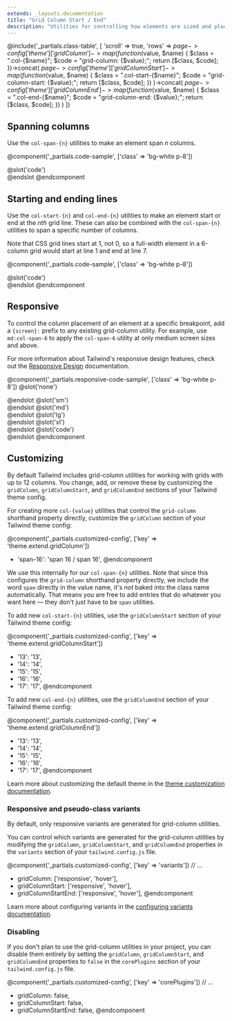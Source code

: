```yaml
---
extends: _layouts.documentation
title: "Grid Column Start / End"
description: "Utilities for controlling how elements are sized and placed across grid columns."
---
```


@include('_partials.class-table', [
  'scroll' => true,
  'rows' => $page->config['theme']['gridColumn']->map(function ($value, $name) {
    $class = ".col-{$name}";
    $code = "grid-column: {$value};";
    return [$class, $code];
  })->concat(
    $page->config['theme']['gridColumnStart']->map(function ($value, $name) {
      $class = ".col-start-{$name}";
      $code = "grid-column-start: {$value};";
      return [$class, $code];
    })
  )->concat(
    $page->config['theme']['gridColumnEnd']->map(function ($value, $name) {
      $class = ".col-end-{$name}";
      $code = "grid-column-end: {$value};";
      return [$class, $code];
    })
  )
])

## Spanning columns

Use the `col-span-{n}` utilities to make an element span _n_ columns.

@component('_partials.code-sample', ['class' => 'bg-white p-8'])
<div class="grid grid-cols-3 gap-4">
  <div class="col-span-3 bg-gray-300 h-12 flex items-center justify-center"></div>
  <div class="col-span-2 bg-gray-500 h-12 flex items-center justify-center"></div>
  <div class="col-span-1 bg-gray-300 h-12 flex items-center justify-center"></div>
  <div class="col-span-1 bg-gray-300 h-12 flex items-center justify-center"></div>
  <div class="col-span-2 bg-gray-500 h-12 flex items-center justify-center"></div>
</div>
@slot('code')
<div class="grid grid-cols-3 gap-4">
  <div class="col-span-3 ..."></div>
  <div class="col-span-2 ..."></div>
  <div class="col-span-1 ..."></div>
  <div class="col-span-1 ..."></div>
  <div class="col-span-2 ..."></div>
</div>
@endslot
@endcomponent

## Starting and ending lines

Use the `col-start-{n}` and `col-end-{n}` utilities to make an element start or end at the _nth_ grid line. These can also be combined with the `col-span-{n}` utilities to span a specific number of columns.

Note that CSS grid lines start at 1, not 0, so a full-width element in a 6-column grid would start at line 1 and end at line 7.

@component('_partials.code-sample', ['class' => 'bg-white p-8'])
<div class="grid grid-cols-6 gap-4">
  <div class="col-start-2 col-span-4 bg-gray-300 h-12 flex items-center justify-center"></div>
  <div class="col-start-1 col-end-3 bg-gray-500 h-12 flex items-center justify-center"></div>
  <div class="col-end-7 col-span-2 bg-gray-500 h-12 flex items-center justify-center"></div>
  <div class="col-start-1 col-end-7 bg-gray-300 h-12 flex items-center justify-center"></div>
</div>
@slot('code')
<div class="grid grid-cols-6 gap-4">
  <div class="col-start-2 col-span-4 ..."></div>
  <div class="col-start-1 col-end-3 ..."></div>
  <div class="col-end-7 col-span-2 ..."></div>
  <div class="col-start-1 col-end-7 ..."></div>
</div>
@endslot
@endcomponent

## Responsive

To control the column placement of an element at a specific breakpoint, add a `{screen}:` prefix to any existing grid-column utility. For example, use `md:col-span-6` to apply the `col-span-6` utility at only medium screen sizes and above.

For more information about Tailwind's responsive design features, check out the [Responsive Design](/docs/responsive-design) documentation.

@component('_partials.responsive-code-sample', ['class' => 'bg-white p-8'])
@slot('none')
<div class="grid grid-cols-6 gap-4">
  <div class="col-span-6 bg-gray-500 h-12 flex items-center justify-center"></div>
  <div class="col-span-3 bg-gray-300 h-12 flex items-center justify-center"></div>
  <div class="col-span-3 bg-gray-300 h-12 flex items-center justify-center"></div>
  <div class="col-span-6 bg-gray-500 h-12 flex items-center justify-center"></div>
</div>
@endslot
@slot('sm')
<div class="grid grid-cols-6 gap-4">
  <div class="col-span-4 bg-gray-500 h-12 flex items-center justify-center"></div>
  <div class="col-span-2 bg-gray-300 h-12 flex items-center justify-center"></div>
  <div class="col-span-2 bg-gray-300 h-12 flex items-center justify-center"></div>
  <div class="col-span-4 bg-gray-500 h-12 flex items-center justify-center"></div>
</div>
@endslot
@slot('md')
<div class="grid grid-cols-6 gap-4">
  <div class="col-span-3 bg-gray-500 h-12 flex items-center justify-center"></div>
  <div class="col-span-3 bg-gray-300 h-12 flex items-center justify-center"></div>
  <div class="col-span-3 bg-gray-300 h-12 flex items-center justify-center"></div>
  <div class="col-span-3 bg-gray-500 h-12 flex items-center justify-center"></div>
</div>
@endslot
@slot('lg')
<div class="grid grid-cols-6 gap-4">
  <div class="col-span-5 bg-gray-500 h-12 flex items-center justify-center"></div>
  <div class="col-span-1 bg-gray-300 h-12 flex items-center justify-center"></div>
  <div class="col-span-4 bg-gray-300 h-12 flex items-center justify-center"></div>
  <div class="col-span-2 bg-gray-500 h-12 flex items-center justify-center"></div>
</div>
@endslot
@slot('xl')
<div class="grid grid-cols-6 gap-4">
  <div class="col-span-2 bg-gray-500 h-12 flex items-center justify-center"></div>
  <div class="col-span-4 bg-gray-300 h-12 flex items-center justify-center"></div>
  <div class="col-span-2 bg-gray-300 h-12 flex items-center justify-center"></div>
  <div class="col-span-4 bg-gray-500 h-12 flex items-center justify-center"></div>
</div>
@endslot
@slot('code')
<div class="grid grid-cols-6 gap-4">
  <div class="none:col-span-6 sm:col-span-4 md:col-span-3 lg:col-span-5 xl:col-span-2..."></div>
  <div class="none:col-span-3 sm:col-span-2 md:col-span-3 lg:col-span-1 xl:col-span-4..."></div>
  <div class="none:col-span-3 sm:col-span-2 md:col-span-3 lg:col-span-4 xl:col-span-2..."></div>
  <div class="none:col-span-6 sm:col-span-4 md:col-span-3 lg:col-span-2 xl:col-span-4..."></div>
</div>
@endslot
@endcomponent

## Customizing

By default Tailwind includes grid-column utilities for working with grids with up to 12 columns. You change, add, or remove these by customizing the `gridColumn`, `gridColumnStart`, and `gridColumnEnd` sections of your Tailwind theme config.

For creating more `col-{value}` utilities that control the `grid-column` shorthand property directly, customize the `gridColumn` section of your Tailwind theme config:

@component('_partials.customized-config', ['key' => 'theme.extend.gridColumn'])
+ 'span-16': 'span 16 / span 16',
@endcomponent

We use this internally for our `col-span-{n}` utilities. Note that since this configures the `grid-column` shorthand property directly, we include the word `span` directly in the value name, it's _not_ baked into the class name automatically. That means you are free to add entries that do whatever you want here — they don't just have to be `span` utilities.

To add new `col-start-{n}` utilities, use the `gridColumnStart` section of your Tailwind theme config:

@component('_partials.customized-config', ['key' => 'theme.extend.gridColumnStart'])
+ '13': '13',
+ '14': '14',
+ '15': '15',
+ '16': '16',
+ '17': '17',
@endcomponent

To add new `col-end-{n}` utilities, use the `gridColumnEnd` section of your Tailwind theme config:

@component('_partials.customized-config', ['key' => 'theme.extend.gridColumnEnd'])
+ '13': '13',
+ '14': '14',
+ '15': '15',
+ '16': '16',
+ '17': '17',
@endcomponent

Learn more about customizing the default theme in the [theme customization documentation](/docs/theme#customizing-the-default-theme).


### Responsive and pseudo-class variants

By default, only responsive variants are generated for grid-column utilities.

You can control which variants are generated for the grid-column utilities by modifying the `gridColumn`, `gridColumnStart`, and `gridColumnEnd` properties in the `variants` section of your `tailwind.config.js` file.

@component('_partials.customized-config', ['key' => 'variants'])
  // ...
+ gridColumn: ['responsive', 'hover'],
+ gridColumnStart: ['responsive', 'hover'],
+ gridColumnStartEnd: ['responsive', 'hover'],
@endcomponent

Learn more about configuring variants in the [configuring variants documentation](/docs/configuring-variants/).

### Disabling

If you don't plan to use the grid-column utilities in your project, you can disable them entirely by setting the `gridColumn`, `gridColumnStart`, and `gridColumnEnd` properties to `false` in the `corePlugins` section of your `tailwind.config.js` file.

@component('_partials.customized-config', ['key' => 'corePlugins'])
  // ...
+ gridColumn: false,
+ gridColumnStart: false,
+ gridColumnStartEnd: false,
@endcomponent